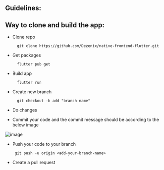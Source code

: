## Guidelines:
## Way to clone and build the app:
- Clone repo

		git clone https://github.com/Dezenix/native-frontend-flutter.git

- Get packages

		flutter pub get
- Build app

		flutter run

- Create new branch

		git checkout -b add "branch name"

- Do changes
- Commit your code and the commit message should be according to the below image

![image](https://user-images.githubusercontent.com/54928117/143267424-09b93772-956e-4a75-8055-d8c433bda6aa.png)
- Push your code to your branch

       git push -u origin <add-your-branch-name>

       
- Create a pull request



